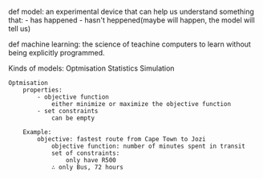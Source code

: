 def model: an experimental device that can help us understand something that:
    - has happened
    - hasn't heppened(maybe will happen, the model will tell us)

def machine learning: the science of teachine computers to learn without being
                      explicitly programmed.
                      
Kinds of models:
    Optmisation
    Statistics
    Simulation

    Optmisation
        properties:
            - objective function
                either minimize or maximize the objective function
            - set constraints
                can be empty

        Example:    
            objective: fastest route from Cape Town to Jozi
                objective function: number of minutes spent in transit
                set of constraints:
                    only have R500
                ∴ only Bus, 72 hours

